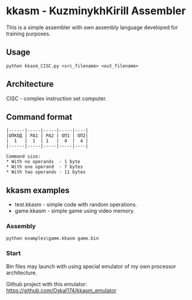 # kkasm - KuzminykhKirill Assembler
This is a simple assembler with own assembly language developed for training purposes.

## Usage
`python kkasm_CISC.py <src_filename> <out_filename>`

## Architecture
CISC - complex instruction set computer. 

## Command format
```
|------|-----|-----|-----|----|
|ОПКОД | РА1 | РА2 | ОП1 | ОП2|
|  1   |  1  | 1   |  4  |  4 |
|------|-----|-----|-----|----|

Command size:
* With no operands  - 1 byte
* With one operand  - 7 bytes
* With two operands - 11 bytes
```

## kkasm examples
* test.kkasm - simple code with random operations.
* game.kkasm - simple game using video memory.

### Assembly
`python examples\game.kkasm game.bin`

### Start
Bin files may launch with using special emulator of my own processor architecture. 

Github project with this emulator: https://github.com/Oskal174/kkasm_emulator
